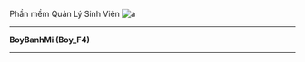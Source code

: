 ﻿Phần mềm Quản Lý Sinh Viên
![a](https://user-images.githubusercontent.com/27407242/26913937-572085ee-4c48-11e7-9a62-259c3f6a2b08.jpg)

************************
**BoyBanhMi (Boy_F4)**
************************
